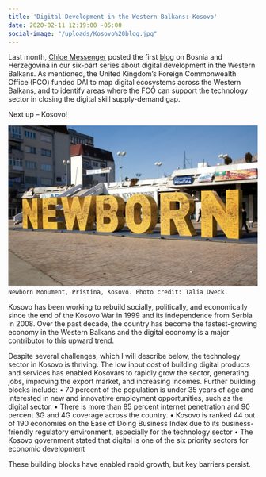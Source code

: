 ```yaml
---
title: 'Digital Development in the Western Balkans: Kosovo'
date: 2020-02-11 12:19:00 -05:00
social-image: "/uploads/Kosovo%20blog.jpg"
---
```


Last month, [Chloe Messenger](http://dai-global-digital.com/authors/chloe-messenger/) posted the first [blog](http://dai-global-digital.com/digital-development-in-the-western-balkans-bosnia-and-herzegovina.html) on Bosnia and Herzegovina in our six-part series about digital development in the Western Balkans. As mentioned, the United Kingdom’s Foreign Commonwealth Office (FCO) funded DAI to map digital ecosystems across the Western Balkans, and to identify areas where the FCO can support the technology sector in closing the digital skill supply-demand gap.

Next up – Kosovo!

<!--more-->

![Kosovo blog](/uploads/Kosovo%20blog.jpg)`Newborn Monument, Pristina, Kosovo. Photo credit: Talia Dweck.`

Kosovo has been working to rebuild socially, politically, and economically since the end of the Kosovo War in 1999 and its independence from Serbia in 2008. Over the past decade, the country has become the fastest-growing economy in the Western Balkans and the digital economy is a major contributor to this upward trend.

Despite several challenges, which I will describe below, the technology sector in Kosovo is thriving. The low input cost of building digital products and services has enabled Kosovars to rapidly grow the sector, generating jobs, improving the export market, and increasing incomes. Further building blocks include:
• 70 percent of the population is under 35 years of age and interested in new and innovative employment opportunities, such as the digital sector.
• There is more than 85 percent internet penetration and 90 percent 3G and 4G coverage across the country.
• Kosovo is ranked 44 out of 190 economies on the Ease of Doing Business Index due to its business-friendly regulatory environment, especially for the technology sector
• The Kosovo government stated that digital is one of the six priority sectors for economic development 

These building blocks have enabled rapid growth, but key barriers persist.  

 

